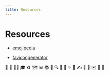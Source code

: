 ```yaml
---
title: Resources
---
```


# Resources


- [emojipedia](https://emojipedia.org/)

- [favicongenerator](https://realfavicongenerator.net/)


👋 🚀 👨‍🎓  🎓  ♻️ 🗺️ 
📊 📚 📃 🔍 
🔗
🎤 ✨ 📝 ✍️ 📖 📁
✉️ 📧 🌟

